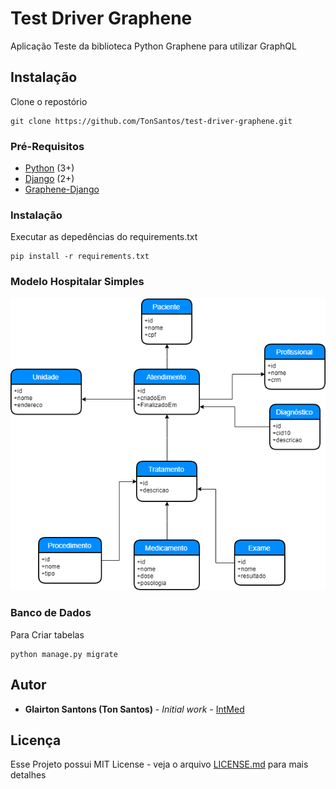 # Test Driver Graphene

Aplicação Teste da biblioteca Python Graphene para utilizar GraphQL

## Instalação

Clone o repostório 
```
git clone https://github.com/TonSantos/test-driver-graphene.git
```

### Pré-Requisitos

- [Python](https://www.python.org/) (3+)
- [Django](https://docs.djangoproject.com/) (2+)
- [Graphene-Django](https://docs.graphene-python.org/projects/django/en/latest/)

### Instalação

Executar as depedências do requirements.txt

```
pip install -r requirements.txt
```
### Modelo Hospitalar Simples

![Alt text](Modelo_Hospitalar.png?raw=true "Hospital")

### Banco de Dados

Para Criar tabelas

```
python manage.py migrate
```


## Autor

* **Glairton Santons (Ton Santos)** - *Initial work* - [IntMed](https://github.com/IntMed)


## Licença

Esse Projeto possui MIT License - veja o arquivo [LICENSE.md](LICENSE.md) para mais detalhes

